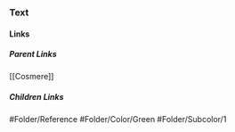### Text
#### Links
##### Parent Links
[[Cosmere]]
##### Children Links
#Folder/Reference
#Folder/Color/Green
#Folder/Subcolor/1
